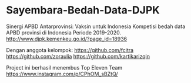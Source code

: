 # Sayembara-Bedah-Data-DJPK
Sinergi APBD Antarprovinsi: Vaksin untuk Indonesia
Kompetisi bedah data APBD provinsi di Indonesia Periode 2019-2020.
http://www.djpk.kemenkeu.go.id/?page_id=18936

Dengan anggota kelompok:
https://github.com/fcitra
https://github.com/zoraulia
https://github.com/kartikarizqin

Project ini berhasil menembus Top Eleven Team
https://www.instagram.com/p/CPhOM_sBZtQ/
